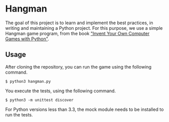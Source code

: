 # Hangman

The goal of this project is to learn and implement the best practices,
in writing and maintaining a Python project. For this purpose, we use
a simple Hangman game program, from the book ["Invent Your Own
Computer Games with Python"](http://inventwithpython.com/chapters/).

## Usage

After cloning the repository, you can run the game using the following
command.

    $ python3 hangman.py

You execute the tests, using the following command.

    $ python3 -m unittest discover

For Python versions less than 3.3, the mock module needs to be
installed to run the tests.